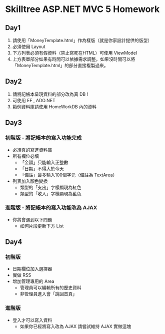 # Skilltree ASP.NET MVC 5 Homework

## Day1 
1. 請使用「MoneyTemplate.html」作為樣版（就是你家設計提供的版型）
2. 必須使用 Layout
3. 下方列表必須有假資料（禁止寫死在HTML）可使用 ViewModel
4. 上方表單部分如果有時間可以依據需求調整，如果沒時間可以將「MoneyTemplate.html」的部分直接複製過來。

## Day2
1. 請將記帳本呈現資料的部分改為真 DB !
2. 可使用 EF , ADO.NET
3. 範例資料庫請使用 HomeWorkDB 內的資料

## Day3
### 初階版 - 將記帳本的寫入功能完成
* 必須真的寫進資料庫
* 所有欄位必填
    * 「金額」只能輸入正整數
    * 「日期」不得大於今天
    * 「備註」最多輸入100個字元（備註為 TextArea）
* 列表加入顏色變換
    * 類型的「支出」字樣顯現為紅色
    * 類型的「收入」字樣顯現為藍色

### 進階版 - 將記帳本的寫入功能改為 AJAX
* 你將會遇到以下問題
    * 如何片段更新下方 List

## Day4
### 初階版
 * 日期欄位加入選擇器
 * 實做 RSS
 * 增加管理專用的 Area
    * 管理員可以編輯所有的歷史資料
    * 非管理員進入會「跳回首頁」

### 進階版
 * 登入才可以寫入資料
    * 如果你已經將寫入改為 AJAX 請嘗試維持 AJAX 實做這塊

